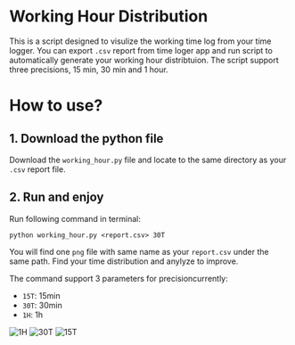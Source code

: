 # Working Hour Distribution
This is a script designed to visulize the working time log from your time logger. You can export `.csv` report from time loger app and run script to automatically generate your working hour distribtuion. The script support three precisions, 15 min, 30 min and 1 hour.

# How to use?

## 1. Download the python file
Download the `working_hour.py` file and locate to the same directory as your `.csv` report file.

## 2. Run and enjoy
Run following command in terminal:
```
python working_hour.py <report.csv> 30T
```
You will find one `png` file with same name as your `report.csv` under the same path. Find your time distribution and anylyze to improve.

The command support 3 parameters for precisioncurrently:
- `15T`: 15min
- `30T`: 30min
- `1H`: 1h

![1H](https://raw.githubusercontent.com/zdong1995/PicGo/master/img/1H.png)
![30T](https://raw.githubusercontent.com/zdong1995/PicGo/master/img/30T.png)
![15T](https://raw.githubusercontent.com/zdong1995/PicGo/master/img/15T.png)